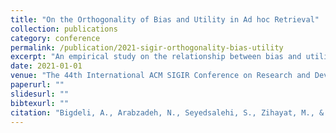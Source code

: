 ```yaml
---
title: "On the Orthogonality of Bias and Utility in Ad hoc Retrieval"
collection: publications
category: conference
permalink: /publication/2021-sigir-orthogonality-bias-utility
excerpt: "An empirical study on the relationship between bias and utility dimensions in ad hoc retrieval."
date: 2021-01-01
venue: "The 44th International ACM SIGIR Conference on Research and Development in Information Retrieval (SIGIR 2021, Core Rank: A*)"
paperurl: ""
slidesurl: ""
bibtexurl: ""
citation: "Bigdeli, A., Arabzadeh, N., Seyedsalehi, S., Zihayat, M., & Bagheri, E. (2021). On the Orthogonality of Bias and Utility in Ad hoc Retrieval. <i>SIGIR 2021</i>."
---
```


